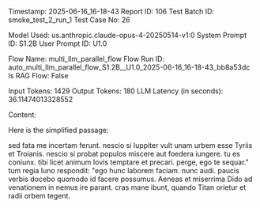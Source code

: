 Timestamp: 2025-06-16_16-18-43
Report ID: 106
Test Batch ID: smoke_test_2_run_1
Test Case No: 26

Model Used: us.anthropic.claude-opus-4-20250514-v1:0
System Prompt ID: S1.2B
User Prompt ID: U1.0

Flow Name: multi_llm_parallel_flow
Flow Run ID: auto_multi_llm_parallel_flow_S1.2B__U1.0_2025-06-16_16-18-43_bb8a53dc
Is RAG Flow: False

Input Tokens: 1429
Output Tokens: 180
LLM Latency (in seconds): 36.11474013328552

Content:

Here is the simplified passage:

sed fata me incertam ferunt. nescio si Iuppiter vult unam urbem esse Tyriis et Troianis. nescio si probat populos miscere aut foedera iungere. tu es coniunx. tibi licet animum Iovis temptare et precari. perge, ego te sequar." tum regia Iuno respondit: "ego hunc laborem faciam. nunc audi. paucis verbis docebo quomodo id facere possumus. Aeneas et miserrima Dido ad venationem in nemus ire parant. cras mane ibunt, quando Titan orietur et radii orbem tegent.
